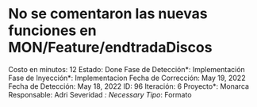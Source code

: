 # No se comentaron las nuevas funciones en MON/Feature/endtradaDiscos

Costo en minutos: 12
Estado: Done
Fase de Detección*: Implementación
Fase de Inyección*: Implementacion
Fecha de Corrección: May 19, 2022
Fecha de Detección: May 18, 2022
ID: 96
Iteración: 6
Proyecto*: Monarca
Responsable: Adri
Severidad *: Necessary
Tipo*: Formato